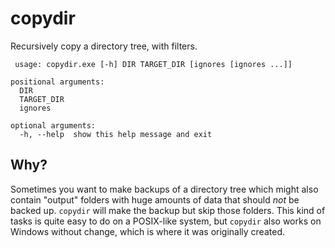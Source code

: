 # copydir

Recursively copy a directory tree, with filters.

```batch
 usage: copydir.exe [-h] DIR TARGET_DIR [ignores [ignores ...]]

positional arguments:
  DIR
  TARGET_DIR
  ignores

optional arguments:
  -h, --help  show this help message and exit

```

## Why?

Sometimes you want to make backups of a directory tree which might also 
contain "output" folders with huge amounts of data that should _not_ be
backed up.  `copydir` will make the backup but skip those folders. This 
kind of tasks is quite easy to do on a POSIX-like system, but `copydir` 
also works on Windows without change, which is where it was originally 
created.
